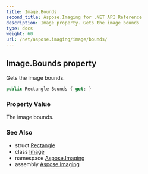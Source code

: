 ```yaml
---
title: Image.Bounds
second_title: Aspose.Imaging for .NET API Reference
description: Image property. Gets the image bounds
type: docs
weight: 60
url: /net/aspose.imaging/image/bounds/
---
```

## Image.Bounds property

Gets the image bounds.

```csharp
public Rectangle Bounds { get; }
```

### Property Value

The image bounds.

### See Also

* struct [Rectangle](../../rectangle/)
* class [Image](../)
* namespace [Aspose.Imaging](../../image/)
* assembly [Aspose.Imaging](../../../)


